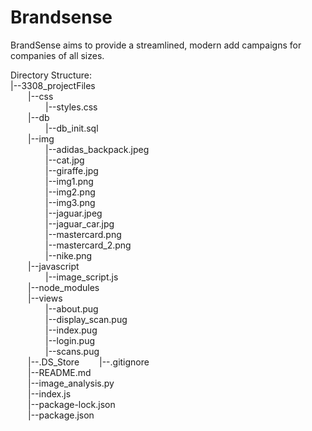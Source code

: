 # Brandsense

BrandSense aims to provide a streamlined, modern add campaigns for companies of all sizes.

Directory Structure:     
|--3308_projectFiles   
&emsp;&emsp;|--css  
&emsp;&emsp;&emsp;&emsp;|--styles.css  
&emsp;&emsp;|--db   
&emsp;&emsp;&emsp;&emsp;|--db_init.sql   
&emsp;&emsp;|--img  
&emsp;&emsp;&emsp;&emsp;|--adidas_backpack.jpeg   
&emsp;&emsp;&emsp;&emsp;|--cat.jpg   
&emsp;&emsp;&emsp;&emsp;|--giraffe.jpg   
&emsp;&emsp;&emsp;&emsp;|--img1.png   
&emsp;&emsp;&emsp;&emsp;|--img2.png   
&emsp;&emsp;&emsp;&emsp;|--img3.png   
&emsp;&emsp;&emsp;&emsp;|--jaguar.jpeg   
&emsp;&emsp;&emsp;&emsp;|--jaguar_car.jpg   
&emsp;&emsp;&emsp;&emsp;|--mastercard.png   
&emsp;&emsp;&emsp;&emsp;|--mastercard_2.png   
&emsp;&emsp;&emsp;&emsp;|--nike.png   
&emsp;&emsp;|--javascript   
&emsp;&emsp;&emsp;&emsp;|--image_script.js   
&emsp;&emsp;|--node_modules   
&emsp;&emsp;|--views   
&emsp;&emsp;&emsp;&emsp;|--about.pug   
&emsp;&emsp;&emsp;&emsp;|--display_scan.pug   
&emsp;&emsp;&emsp;&emsp;|--index.pug   
&emsp;&emsp;&emsp;&emsp;|--login.pug   
&emsp;&emsp;&emsp;&emsp;|--scans.pug   
&emsp;&emsp;|--.DS_Store
&emsp;&emsp;|--.gitignore   
&emsp;&emsp;|--README.md   
&emsp;&emsp;|--image_analysis.py   
&emsp;&emsp;|--index.js   
&emsp;&emsp;|--package-lock.json   
&emsp;&emsp;|--package.json   
